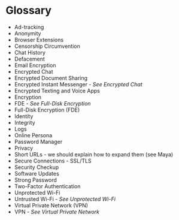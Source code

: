 Glossary
========

- Ad-tracking
- Anonymity
- Browser Extensions
- Censorship Circumvention
- Chat History
- Defacement
- Email Encryption
- Encrypted Chat
- Encrypted Document Sharing
- Encrypted Instant Messenger - *See Encrypted Chat*
- Encrypted Texting and Voice Apps
- Encryption
- FDE - *See Full-Disk Encryption*
- Full-Disk Encryption (FDE)
- Identity
- Integrity
- Logs
- Online Persona
- Password Manager
- Privacy
- Short URLs - we should explain how to expand them (see Maya)
- Secure Connections - SSL/TLS
- Security Checkup
- Software Updates
- Strong Password
- Two-Factor Authentication
- Unprotected Wi-Fi
- Untrusted Wi-Fi - *See Unprotected Wi-Fi*
- Virtual Private Network (VPN)
- VPN - *See Virtual Private Network*

